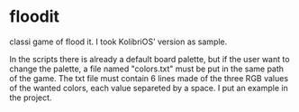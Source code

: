 # floodit
classi game of flood it. I took KolibriOS' version as sample.

In the scripts there is already a default board palette, but if the user want to change the palette, a file named "colors.txt" must be put in the same path of the game.
The txt file must contain 6 lines made of the three RGB values of the wanted colors, each value separeted by a space. I put an example in the project.
